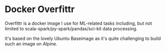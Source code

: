# Docker Overfittr

Overfittr is a docker image I use for ML-related tasks including, but not limited to scala-spark/py-spark/pandas/sci-kit
data processing.

It's based on the lovely Ubuntu Baseimage as it's quite challenging to build such an image on Alpine.
